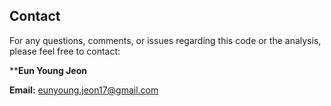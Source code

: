 ## Contact

For any questions, comments, or issues regarding this code or the analysis, please feel free to contact:

****Eun Young Jeon**

**Email:** eunyoung.jeon17@gmail.com